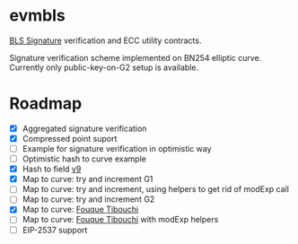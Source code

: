 # evmbls

[BLS Signature](https://crypto.stanford.edu/~dabo/pubs/papers/BLSmultisig.html) verification and ECC utility contracts.

Signature verification scheme implemented on BN254 elliptic curve. Currently only public-key-on-G2 setup is available.

# Roadmap

- [x] Aggregated signature verification
- [x] Compressed point suport
- [ ] Example for signature verification in optimistic way
- [ ] Optimistic hash to curve example
- [x] Hash to field [v9](https://tools.ietf.org/html/draft-irtf-cfrg-hash-to-curve-09#appendix-I.1)
- [x] Map to curve: try and increment G1
- [ ] Map to curve: try and increment, using helpers to get rid of modExp call
- [ ] Map to curve: try and increment G2
- [x] Map to curve: [Fouque Tibouchi](https://www.di.ens.fr/~fouque/pub/latincrypt12.pdf)
- [ ] Map to curve: [Fouque Tibouchi](https://www.di.ens.fr/~fouque/pub/latincrypt12.pdf) with modExp helpers
- [ ] EIP-2537 support